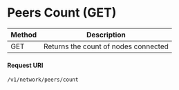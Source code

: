 # Peers Count (GET)

| Method | Description                          |
| ------ | ------------------------------------ |
| GET    | Returns the count of nodes connected |

#### **Request URI**

```bash
/v1/network/peers/count
```
